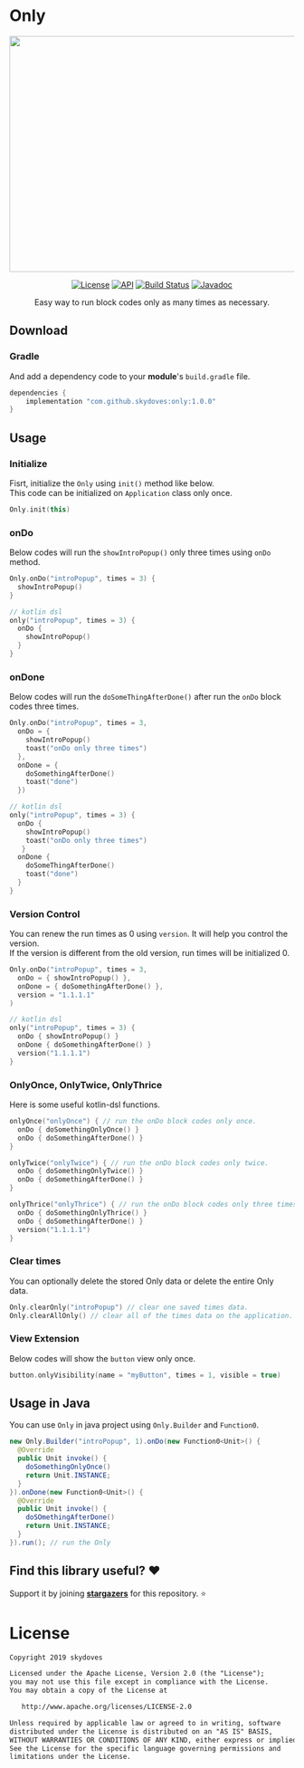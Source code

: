 # Only
<p align="center">
<img src="https://user-images.githubusercontent.com/24237865/59934539-bbdf1a80-9486-11e9-879b-d447363d11bb.png" width="800" height="417"/>
</p>

<p align="center">
  <a href="https://opensource.org/licenses/Apache-2.0"><img alt="License" src="https://img.shields.io/badge/License-Apache%202.0-blue.svg"/></a>
  <a href="https://android-arsenal.com/api?level=15"><img alt="API" src="https://img.shields.io/badge/API-15%2B-brightgreen.svg?style=flat"/></a>
  <a href="https://travis-ci.org/skydoves/Only"><img alt="Build Status" src="https://travis-ci.org/skydoves/Only.svg?branch=master"/></a>
    <a href="https://skydoves.github.io/libraries/only/javadoc/only/com.skydoves.only/index.html"><img alt="Javadoc" src="https://img.shields.io/badge/Javadoc-Only-yellow.svg"/></a>
</p>

<p align="center">
Easy way to run block codes only as many times as necessary.
</p>

## Download

### Gradle
And add a dependency code to your **module**'s `build.gradle` file.
```gradle
dependencies {
    implementation "com.github.skydoves:only:1.0.0"
}
```

## Usage
### Initialize
Fisrt, initialize the `Only` using `init()` method like below. <br>
This code can be initialized on `Application` class only once.
```kotlin
Only.init(this)
```

### onDo

Below codes will run the `showIntroPopup()` only three times using `onDo` method.
```kotlin
Only.onDo("introPopup", times = 3) {
  showIntroPopup()
}

// kotlin dsl
only("introPopup", times = 3) {
  onDo {
    showIntroPopup()
  }
}
```

### onDone
Below codes will run the `doSomeThingAfterDone()` after run the `onDo` block codes three times.

```kotlin
Only.onDo("introPopup", times = 3,
  onDo = {
    showIntroPopup()
    toast("onDo only three times")
  },
  onDone = {
    doSomethingAfterDone()
    toast("done")
  })

// kotlin dsl
only("introPopup", times = 3) {
  onDo {
    showIntroPopup()
    toast("onDo only three times")
   }
  onDone {
    doSomeThingAfterDone()
    toast("done")
  }
}
```

### Version Control
You can renew the run times as 0 using `version`. It will help you control the version.<br>
If the version is different from the old version, run times will be initialized 0.<br>

```kotlin
Only.onDo("introPopup", times = 3,
  onDo = { showIntroPopup() },
  onDone = { doSomethingAfterDone() },
  version = "1.1.1.1"
)

// kotlin dsl
only("introPopup", times = 3) {
  onDo { showIntroPopup() }
  onDone { doSomethingAfterDone() }
  version("1.1.1.1")
}
```

### OnlyOnce, OnlyTwice, OnlyThrice
Here is some useful kotlin-dsl functions.

```kotlin
onlyOnce("onlyOnce") { // run the onDo block codes only once.
  onDo { doSomethingOnlyOnce() }
  onDo { doSomethingAfterDone() }
}

onlyTwice("onlyTwice") { // run the onDo block codes only twice.
  onDo { doSomethingOnlyTwice() }
  onDo { doSomethingAfterDone() }
}

onlyThrice("onlyThrice") { // run the onDo block codes only three times.
  onDo { doSomethingOnlyThrice() }
  onDo { doSomethingAfterDone() }
  version("1.1.1.1")
}
```

### Clear times
You can optionally delete the stored Only data or delete the entire Only data.
```kotlin
Only.clearOnly("introPopup") // clear one saved times data.
Only.clearAllOnly() // clear all of the times data on the application.
```

### View Extension
Below codes will show the `button` view only once.
```kotlin
button.onlyVisibility(name = "myButton", times = 1, visible = true)
```

## Usage in Java
You can use `Only` in java project using `Only.Builder` and `Function0`.
```java
new Only.Builder("introPopup", 1).onDo(new Function0<Unit>() {
  @Override
  public Unit invoke() {
    doSomethingOnlyOnce()
    return Unit.INSTANCE;
  }
}).onDone(new Function0<Unit>() {
  @Override
  public Unit invoke() {
    doSOmethingAfterDone()
    return Unit.INSTANCE;
  }
}).run(); // run the Only
```

## Find this library useful? :heart:
Support it by joining __[stargazers](https://github.com/skydoves/only/stargazers)__ for this repository. :star:

# License
```xml
Copyright 2019 skydoves

Licensed under the Apache License, Version 2.0 (the "License");
you may not use this file except in compliance with the License.
You may obtain a copy of the License at

   http://www.apache.org/licenses/LICENSE-2.0

Unless required by applicable law or agreed to in writing, software
distributed under the License is distributed on an "AS IS" BASIS,
WITHOUT WARRANTIES OR CONDITIONS OF ANY KIND, either express or implied.
See the License for the specific language governing permissions and
limitations under the License.
```
